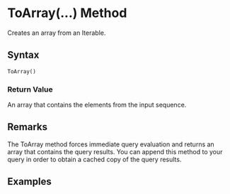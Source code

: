 # ToArray(...) Method
Creates an array from an Iterable.

## Syntax
```
ToArray()
```

### Return Value
An array that contains the elements from the input sequence.

## Remarks
The ToArray method forces immediate query evaluation and returns an array that contains the query results. You can append this method to your query in order to obtain a cached copy of the query results.

## Examples




